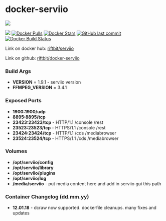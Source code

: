 # docker-serviio

[![](http://serviio.org/images/serviio.png)](http://serviio.org/) 

[![](https://images.microbadger.com/badges/image/riftbit/serviio.svg)](https://microbadger.com/images/riftbit/serviio) [![Docker Pulls](https://img.shields.io/docker/pulls/riftbit/serviio.svg)](https://hub.docker.com/r/riftbit/serviio/) [![Docker Stars](https://img.shields.io/docker/stars/riftbit/serviio.svg)](https://hub.docker.com/r/riftbit/serviio/) [![GitHub last commit](https://img.shields.io/github/last-commit/riftbit/docker-serviio.svg)](https://github.com/riftbit/docker-serviio) [![Docker Build Status](https://img.shields.io/docker/build/riftbit/serviio.svg)](https://hub.docker.com/r/riftbit/serviio/)
  
Link on docker hub: [riftbit/serviio](https://hub.docker.com/r/riftbit/serviio/)

Link on github: [riftbit/docker-serviio](https://github.com/riftbit/docker-serviio)

### Build Args

 - **VERSION** = 1.9.1 - serviio version
 - **FFMPEG_VERSION** = 3.4.1


### Exposed Ports

 - **1900:1900/udp**
 - **8895:8895/tcp**
 - **23423:23423/tcp** - HTTP/1.1 /console /rest
 - **23523:23523/tcp** - HTTPS/1.1 /console /rest
 - **23424:23424/tcp** - HTTP/1.1 /cds /mediabrowser
 - **23524:23524/tcp** - HTTPS/1.1 /cds /mediabrowser

### Volumes
 - **/opt/serviio/config**
 - **/opt/serviio/library**
 - **/opt/serviio/plugins**
 - **/opt/serviio/log**
 - **/media/serviio** - put media content here and add in serviio gui this path


### Container Changelog (dd.mm.yy)
 - **12.01.18** - dcraw now supported. dockerfile cleanups. many fixes and updates
